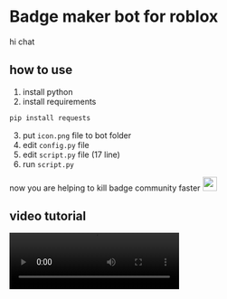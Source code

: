 # Badge maker bot for roblox

hi chat

## how to use

1. install python
2. install requirements
```python
pip install requests
```
3. put `icon.png` file to bot folder
4. edit `config.py` file
5. edit `script.py` file (17 line)
6. run `script.py`

now you are helping to kill badge community faster <img src="https://i.imgur.com/Av033Sn.png" width="25px" height="25px"></img>

## video tutorial

<video src="https://cdn.discordapp.com/attachments/1009245678909788201/1010670568112132217/NVIDIA_Share_QY0wJYsanN.mp4" width="300px" height="100px"></video>
